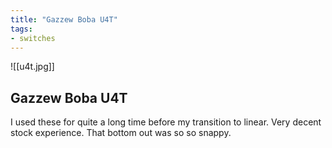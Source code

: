 ```yaml
---
title: "Gazzew Boba U4T"
tags:
- switches
---
```


![[u4t.jpg]]

## Gazzew Boba U4T

I used these for quite a long time before my transition to linear. Very decent stock experience. That bottom out was so so snappy.
